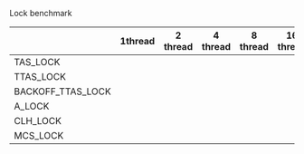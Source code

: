 

Lock benchmark

| |1thread |2 thread|4 thread |8 thread |16 thread |
|------|---|---|-|-|-|
|TAS_LOCK||||||
|TTAS_LOCK||||||
|BACKOFF_TTAS_LOCK||||||
|A_LOCK||||||
|CLH_LOCK||||||
|MCS_LOCK||||||